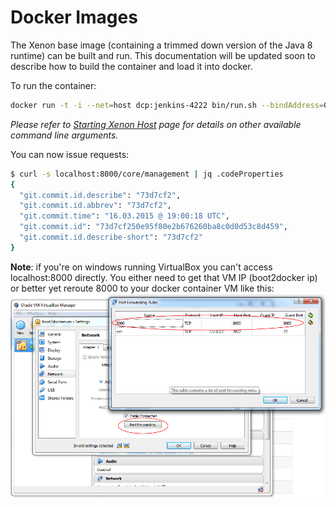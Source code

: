 # Docker Images

The Xenon base image (containing a trimmed down version of the Java 8 runtime) can be built and run. This documentation will be updated soon to describe how to build the container and load it into docker.

To run the container:

```sh
docker run -t -i --net=host dcp:jenkins-4222 bin/run.sh --bindAddress=0.0.0.0
```

*Please refer to [Starting Xenon Host](Start-Xenon-Host) page for details on other available command line arguments.*


You can now issue requests:

```sh
$ curl -s localhost:8000/core/management | jq .codeProperties
{
  "git.commit.id.describe": "73d7cf2",
  "git.commit.id.abbrev": "73d7cf2",
  "git.commit.time": "16.03.2015 @ 19:00:18 UTC",
  "git.commit.id": "73d7cf250e95f80e2b676260ba8c0d0d53c8d459",
  "git.commit.id.describe-short": "73d7cf2"
}
```

**Note**: if you're on windows running VirtualBox you can't access localhost:8000 directly. You either need to get that VM IP (boot2docker ip) or better yet reroute 8000 to your docker container VM like this:
![virtualbox port forwarding](images/developer-guide/virtualbox_port_forwarding.png)


